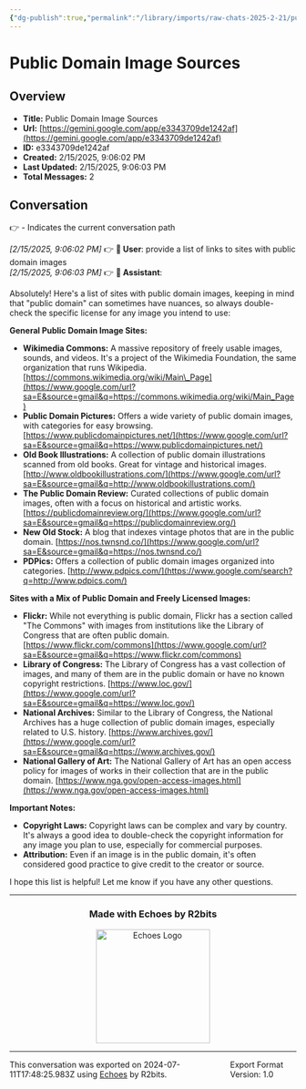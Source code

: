 ```yaml
---
{"dg-publish":true,"permalink":"/library/imports/raw-chats-2025-2-21/public-domain-image-sources/"}
---
```


# Public Domain Image Sources

## Overview
- **Title:** Public Domain Image Sources 
- **Url:** [https://gemini.google.com/app/e3343709de1242af](https://gemini.google.com/app/e3343709de1242af)
- **ID:** e3343709de1242af
- **Created:** 2/15/2025, 9:06:02 PM
- **Last Updated:** 2/15/2025, 9:06:03 PM
- **Total Messages:** 2

## Conversation
👉 - Indicates the current conversation path

<i>[2/15/2025, 9:06:02 PM]</i> 👉 <b>👤 User</b>: provide a list of links to sites with public domain images<br>
<i>[2/15/2025, 9:06:03 PM]</i> 👉 <b>🤖 Assistant</b>: 

Absolutely\! Here's a list of sites with public domain images, keeping in mind that "public domain" can sometimes have nuances, so always double-check the specific license for any image you intend to use:

**General Public Domain Image Sites:**

  * **Wikimedia Commons:** A massive repository of freely usable images, sounds, and videos. It's a project of the Wikimedia Foundation, the same organization that runs Wikipedia. [https://commons.wikimedia.org/wiki/Main\_Page](https://www.google.com/url?sa=E&source=gmail&q=https://commons.wikimedia.org/wiki/Main_Page)
  * **Public Domain Pictures:** Offers a wide variety of public domain images, with categories for easy browsing. [https://www.publicdomainpictures.net/](https://www.google.com/url?sa=E&source=gmail&q=https://www.publicdomainpictures.net/)
  * **Old Book Illustrations:** A collection of public domain illustrations scanned from old books. Great for vintage and historical images. [http://www.oldbookillustrations.com/](https://www.google.com/url?sa=E&source=gmail&q=http://www.oldbookillustrations.com/)
  * **The Public Domain Review:** Curated collections of public domain images, often with a focus on historical and artistic works. [https://publicdomainreview.org/](https://www.google.com/url?sa=E&source=gmail&q=https://publicdomainreview.org/)
  * **New Old Stock:** A blog that indexes vintage photos that are in the public domain. [https://nos.twnsnd.co/](https://www.google.com/url?sa=E&source=gmail&q=https://nos.twnsnd.co/)
  * **PDPics:** Offers a collection of public domain images organized into categories. [http://www.pdpics.com/](https://www.google.com/search?q=http://www.pdpics.com/)

**Sites with a Mix of Public Domain and Freely Licensed Images:**

  * **Flickr:** While not everything is public domain, Flickr has a section called "The Commons" with images from institutions like the Library of Congress that are often public domain. [https://www.flickr.com/commons](https://www.google.com/url?sa=E&source=gmail&q=https://www.flickr.com/commons)
  * **Library of Congress:** The Library of Congress has a vast collection of images, and many of them are in the public domain or have no known copyright restrictions. [https://www.loc.gov/](https://www.google.com/url?sa=E&source=gmail&q=https://www.loc.gov/)
  * **National Archives:** Similar to the Library of Congress, the National Archives has a huge collection of public domain images, especially related to U.S. history. [https://www.archives.gov/](https://www.google.com/url?sa=E&source=gmail&q=https://www.archives.gov/)
  * **National Gallery of Art:** The National Gallery of Art has an open access policy for images of works in their collection that are in the public domain. [https://www.nga.gov/open-access-images.html](https://www.nga.gov/open-access-images.html)

**Important Notes:**

  * **Copyright Laws:** Copyright laws can be complex and vary by country. It's always a good idea to double-check the copyright information for any image you plan to use, especially for commercial purposes.
  * **Attribution:** Even if an image is in the public domain, it's often considered good practice to give credit to the creator or source.

I hope this list is helpful\! Let me know if you have any other questions.
<br>

---

<div align="center">

### Made with Echoes by R2bits

<a href="https://echoes.r2bits.com">
  <img src="https://images.squarespace-cdn.com/content/v1/6493af4741c13939d335f0b8/18b27467-2da2-43b7-8d44-234bccf4f462/MINI_ECHOES_LOGO_NORMAL_WHITE_TEXT_SMALL-05-14+%281%29.png?format=300w" alt="Echoes Logo" width="200"/>
</a>

</div>

---

<div style="display: flex; justify-content: space-between;">
  <span>This conversation was exported on 2024-07-11T17:48:25.983Z using <a href="https://echoes.r2bits.com">Echoes</a> by R2bits.</span>
  <span>Export Format Version: 1.0</span>
</div>
